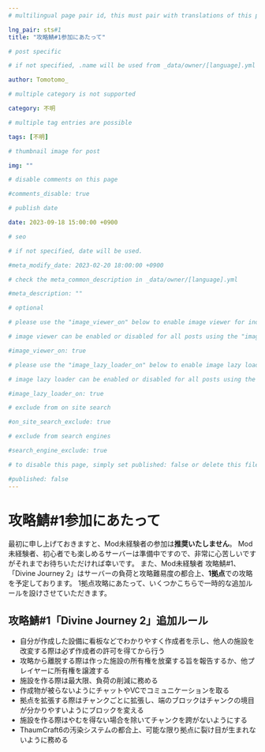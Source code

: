 ```yaml
---
# multilingual page pair id, this must pair with translations of this page. (This name must be unique)

lng_pair: sts#1
title: "攻略鯖#1参加にあたって"

# post specific

# if not specified, .name will be used from _data/owner/[language].yml

author: Tomotomo_

# multiple category is not supported

category: 不明

# multiple tag entries are possible

tags: [不明]

# thumbnail image for post

img: ""

# disable comments on this page

#comments_disable: true

# publish date

date: 2023-09-18 15:00:00 +0900

# seo

# if not specified, date will be used.

#meta_modify_date: 2023-02-20 18:00:00 +0900

# check the meta_common_description in _data/owner/[language].yml

#meta_description: ""

# optional

# please use the "image_viewer_on" below to enable image viewer for individual pages or posts (_posts/ or [language]/_posts folders).

# image viewer can be enabled or disabled for all posts using the "image_viewer_posts: true" setting in _data/conf/main.yml.

#image_viewer_on: true

# please use the "image_lazy_loader_on" below to enable image lazy loader for individual pages or posts (_posts/ or [language]/_posts folders).

# image lazy loader can be enabled or disabled for all posts using the "image_lazy_loader_posts: true" setting in _data/conf/main.yml.

#image_lazy_loader_on: true

# exclude from on site search

#on_site_search_exclude: true

# exclude from search engines

#search_engine_exclude: true

# to disable this page, simply set published: false or delete this file

#published: false
---
```

# 攻略鯖#1参加にあたって
最初に申し上げておきますと、Mod未経験者の参加は**推奨いたしません**。
Mod未経験者、初心者でも楽しめるサーバーは準備中ですので、非常に心苦しいですがそれまでお待ちいただければ幸いです。
また、Mod未経験者
攻略鯖#1、「Divine Journey 2」はサーバーの負荷と攻略難易度の都合上、**1拠点**での攻略を予定しております。
1拠点攻略にあたって、いくつかこちらで一時的な追加ルールを設けさせていただきます。

## 攻略鯖#1「Divine Journey 2」追加ルール
- 自分が作成した設備に看板などでわかりやすく作成者を示し、他人の施設を改変する際は必ず作成者の許可を得てから行う
- 攻略から離脱する際は作った施設の所有権を放棄する旨を報告するか、他プレイヤーに所有権を譲渡する
- 施設を作る際は最大限、負荷の削減に務める
- 作成物が被らないようにチャットやVCでコミュニケーションを取る
- 拠点を拡張する際はチャンクごとに拡張し、端のブロックはチャンクの境目が分かりやすいようにブロックを変える
- 施設を作る際はやむを得ない場合を除いてチャンクを跨がないようにする
- ThaumCraft6の汚染システムの都合上、可能な限り拠点に裂け目が生まれないように務める